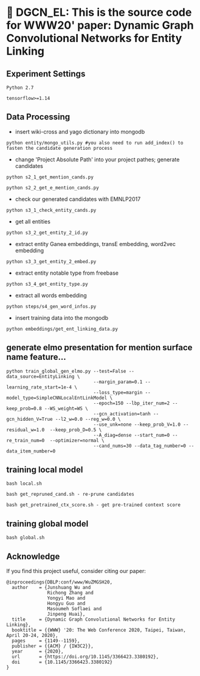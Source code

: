 # :book: DGCN_EL: This is the source code for WWW20' paper: Dynamic Graph Convolutional Networks for Entity Linking

## Experiment Settings

```
Python 2.7 

tensorflow>=1.14 
```

## Data Processing 

- insert wiki-cross and yago dictionary into mongodb 

```
python entity/mongo_utils.py #you also need to run add_index() to fasten the candidate generation process
```

- change 'Project Absolute Path' into your project pathes; generate candidates 

```
python s2_1_get_mention_cands.py 

python s2_2_get_e_mention_cands.py 
```

- check our generated candidates with EMNLP2017

```
python s3_1_check_entity_cands.py
```

- get all entities

```
python s3_2_get_entity_2_id.py
```

- extract entity Ganea embeddings, transE embedding, word2vec embedding

```
python s3_3_get_entity_2_embed.py
```

- extract entity notable type from freebase

```
python s3_4_get_entity_type.py
```

- extract all words embedding

```
python steps/s4_gen_word_infos.py
```

- insert training data into the mongodb

```
python embeddings/get_ent_linking_data.py
```

## generate elmo presentation for mention surface name feature...

```
python train_global_gen_elmo.py --test=False --data_source=EntityLinking \
                                --margin_param=0.1 --learning_rate_start=1e-4 \
                                --loss_type=margin --model_type=SimpleCNNLocalEntLinkModel \
                                --epoch=150 --lbp_iter_num=2 --keep_prob=0.8 --WS_weight=WS \
                                --gcn_activation=tanh --gcn_hidden_V=True --l2_w=0.0 --reg_w=0.0 \
                                --use_unk=none --keep_prob_V=1.0 --residual_w=1.0  --keep_prob_D=0.5 \
                                --A_diag=dense --start_num=0 --re_train_num=0  --optimizer=normal \
                                --cand_nums=30 --data_tag_number=0 --data_item_number=0
```

## training local model

```
bash local.sh

bash get_repruned_cand.sh - re-prune candidates

bash get_pretrained_ctx_score.sh - get pre-trained context score
```

## training global model

```
bash global.sh
```

## Acknowledge

If you find this project useful, consider citing our paper:

```
@inproceedings{DBLP:conf/www/WuZMGSH20,
  author    = {Junshuang Wu and
               Richong Zhang and
               Yongyi Mao and
               Hongyu Guo and
               Masoumeh Soflaei and
               Jinpeng Huai},
  title     = {Dynamic Graph Convolutional Networks for Entity Linking},
  booktitle = {{WWW} '20: The Web Conference 2020, Taipei, Taiwan, April 20-24, 2020},
  pages     = {1149--1159},
  publisher = {{ACM} / {IW3C2}},
  year      = {2020},
  url       = {https://doi.org/10.1145/3366423.3380192},
  doi       = {10.1145/3366423.3380192}
}
```
